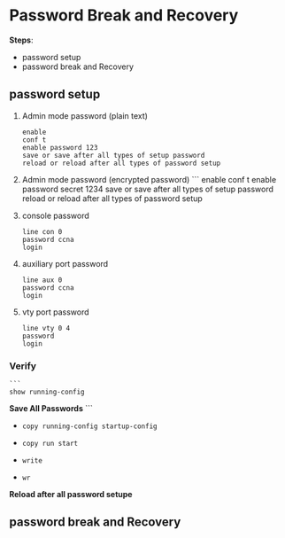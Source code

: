 # Password Break and Recovery
**Steps**: 
-   password setup
-   password break and Recovery

## password setup 
1.  Admin mode password (plain text)
    ```
    enable
    conf t
    enable password 123
    save or save after all types of setup password
    reload or reload after all types of password setup

2.   Admin mode password (encrypted password)
    ``` 
    enable
    conf t
    enable password secret 1234
    save or save after all types of setup 
    password
    reload or reload after all types of 
    password setup

3. console password 
    ```
    line con 0
    password ccna
    login
4. auxiliary port password
    ```
    line aux 0
    password ccna
    login
5. vty port password
    ``` 
    line vty 0 4 
    password 
    login
### Verify 
    ```
    show running-config

**Save All Passwords**
    ```
-     copy running-config startup-config
-     copy run start
-     write 
-     wr


**Reload after all password setupe**

## password break and Recovery
